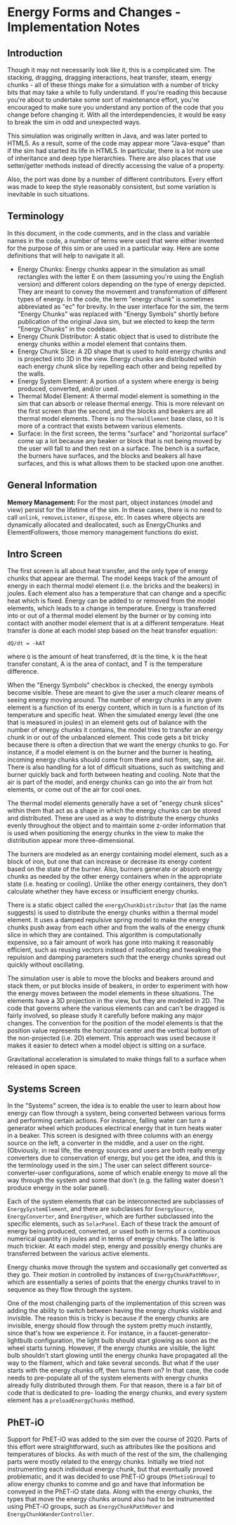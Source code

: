 # Energy Forms and Changes - Implementation Notes

## Introduction

Though it may not necessarily look like it, this is a complicated sim. The stacking, dragging, dragging interactions,
heat transfer, steam, energy chunks - all of these things make for a simulation with a number of tricky bits that may
take a while to fully understand. If you're reading this because you're about to undertake some sort of maintenance
effort, you're encouraged to make sure you understand any portion of the code that you change before changing it. With
all the interdependencies, it would be easy to break the sim in odd and unexpected ways.

This simulation was originally written in Java, and was later ported to HTML5. As a result, some of the code may appear
more "Java-esque" than if the sim had started its life in HTML5. In particular, there is a lot more use of inheritance
and deep type hierarchies. There are also places that use setter/getter methods instead of directly accessing the value
of a property.

Also, the port was done by a number of different contributors. Every effort was made to keep the style reasonably
consistent, but some variation is inevitable in such situations.

## Terminology

In this document, in the code comments, and in the class and variable names in the code, a number of terms were used
that were either invented for the purpose of this sim or are used in a particular way. Here are some definitions that
will help to navigate it all.

- Energy Chunks: Energy chunks appear in the simulation as small rectangles with the letter E on them (assuming you're
  using the English version) and different colors depending on the type of energy depicted. They are meant to convey the
  movement and transformation of different types of energy. In the code, the term "energy chunk" is sometimes
  abbreviated
  as "ec" for brevity. In the user interface for the sim, the term "Energy Chunks" was replaced with "Energy Symbols"
  shortly before publication of the original Java sim, but we elected to keep the term "Energy Chunks" in the codebase.
- Energy Chunk Distributor: A static object that is used to distribute the energy chunks within a model element that
  contains them.
- Energy Chunk Slice: A 2D shape that is used to hold energy chunks and is projected into 3D in the view. Energy
  chunks are distributed within each energy chunk slice by repelling each other and being repelled by the walls.
- Energy System Element: A portion of a system where energy is being produced, converted, and/or used.
- Thermal Model Element: A thermal model element is something in the sim that can absorb or release thermal energy.
  This is more relevant on the first screen than the second, and the blocks and beakers are all thermal model elements.
  There is no `ThermalElement` base class, so it is more of a contract that exists between various elements.
- Surface: In the first screen, the terms "surface" and "horizontal surface" come up a lot because any beaker or block
  that is not being moved by the user will fall to and then rest on a surface. The bench is a surface, the burners have
  surfaces, and the blocks and beakers all have surfaces, and this is what allows them to be stacked upon one another.

## General Information

**Memory Management:** For the most part, object instances (model and view) persist for the lifetime of the sim. In
these cases, there is no need to call `unlink`, `removeListener`, `dispose`, etc. In cases where objects are dynamically
allocated and deallocated, such as EnergyChunks and ElementFollowers, those memory management functions do exist.

## Intro Screen

The first screen is all about heat transfer, and the only type of energy chunks that appear are thermal. The model
keeps track of the amount of energy in each thermal model element (i.e. the bricks and the beakers) in joules. Each
element also has a temperature that can change and a specific heat which is fixed. Energy can be added to or removed
from the model elements, which leads to a change in temperature. Energy is transferred into or out of a thermal model
element by the burner or by coming into contact with another model element that is at a different temperature. Heat
transfer is done at each model step based on the heat transfer equation:

```
dQ/dt = -kAT
```

where `Q` is the amount of heat transferred, dt is the time, k is the heat transfer constant, A is the area of contact,
and T is the temperature difference.

When the "Energy Symbols" checkbox is checked, the energy symbols become visible. These are meant to give the user a
much clearer means of seeing energy moving around. The number of energy chunks in any given element is a function of
its energy content, which in turn is a function of its temperature and specific heat. When the simulated energy level
(the one that is measured in joules) in an element gets out of balance with the number of energy chunks it contains, the
model tries to transfer an energy chunk in or out of the unbalanced element. This code gets a bit tricky because there
is often a direction that we want the energy chunks to go. For instance, if a model element is on the burner and the
burner is heating, incoming energy chunks should come from there and not from, say, the air. There is also handling for
a lot of difficult situations, such as switching and burner quickly back and forth between heating and cooling. Note
that the air is part of the model, and energy chunks can go into the air from hot elements, or come out of the air for
cool ones.

The thermal model elements generally have a set of "energy chunk slices" within them that act as a shape in which the
energy chunks can be stored and distributed. These are used as a way to distribute the energy chunks evenly throughout
the object and to maintain some z-order information that is used when positioning the energy chunks in the view to make
the distribution appear more three-dimensional.

The burners are modeled as an energy containing model element, such as a block of iron, but one that can increase or
decrease its energy content based on the state of the burner. Also, burners generate or absorb energy chunks as needed
by the other energy containers when in the appropriate state (i.e. heating or cooling). Unlike the other energy
containers, they don't calculate whether they have excess or insufficient energy chunks.

There is a static object called the `energyChunkDistributor` that (as the name suggests) is used to distribute the
energy chunks within a thermal model element. It uses a damped repulsive spring model to make the energy chunks push
away from each other and from the walls of the energy chunk slice in which they are contained. This algorithm is
computationally expensive, so a fair amount of work has gone into making it reasonably efficient, such as reusing
vectors instead of reallocating and tweaking the repulsion and damping parameters such that the energy chunks spread out
quickly without oscillating.

The simulation user is able to move the blocks and beakers around and stack them, or put blocks inside of beakers, in
order to experiment with how the energy moves between the model elements in these situations. The elements have a 3D
projection in the view, but they are modeled in 2D. The code that governs where the various elements can and can't be
dragged is fairly involved, so please study it carefully before making any major changes. The convention for the
position of the model elements is that the position value represents the horizontal center and the vertical bottom of
the non-projected (i.e. 2D) element. This approach was used because it makes it easier to detect when a model object is
sitting on a surface.

Gravitational acceleration is simulated to make things fall to a surface when released in open space.

## Systems Screen

In the "Systems" screen, the idea is to enable the user to learn about how energy can flow through a system, being
converted between various forms and performing certain actions. For instance, falling water can turn a generator wheel
which produces electrical energy that in turn heats water in a beaker. This screen is designed with three columns with
an energy source on the left, a converter in the middle, and a user on the right.  (Obviously, in real life, the energy
sources and users are both really energy converters due to conservation of energy, but you get the idea, and this is the
terminology used in the sim.)  The user can select different source-converter-user configurations, some of which enable
energy to move all the way through the system and some that don't (e.g. the falling water doesn't produce energy in the
solar panel).

Each of the system elements that can be interconnected are subclasses of `EnergySystemElement`, and there are subclasses
for `EnergySource`, `EnergyConverter`, and `EnergyUser`, which are further subclassed into the specific elements, such
as `SolarPanel`. Each of these track the amount of energy being produced, converted, or used both in terms of a
continuous numerical quantity in joules and in terms of energy chunks. The latter is much trickier. At each model
step, energy and possibly energy chunks are transferred between the various active elements.

Energy chunks move through the system and occasionally get converted as they go. Their motion in controlled by
instances of `EnergyChunkPathMover`, which are essentially a series of points that the energy chunks travel to in
sequence as they flow through the system.

One of the most challenging parts of the implementation of this screen was adding the ability to switch between
having the energy chunks visible and invisible. The reason this is tricky is because if the energy chunks are
invisible, energy should flow through the system pretty much instantly, since that's how we experience it. For
instance, in a faucet-generator-lightbulb configuration, the light bulb should start glowing as soon as the wheel starts
turning. However, if the energy chunks are visible, the light bulb shouldn't start glowing until the energy chunks have
propagated all the way to the filament, which and take several seconds. But what if the user starts with the energy
chunks off, then turns them on? In that case, the code needs to pre-populate all of the system elements with energy
chunks already fully distributed through them. For that reason, there is a fair bit of code that is dedicated to pre-
loading the energy chunks, and every system element has a `preloadEnergyChunks` method.

## PhET-iO

Support for PhET-iO was added to the sim over the course of 2020. Parts of this effort were straightforward, such as
attributes like the positions and temperatures of blocks. As with much of the rest of the sim, the challenging parts
were mostly related to the energy chunks. Initially we tried not instrumenting each individual energy chunk, but that
eventually proved problematic, and it was decided to use PhET-iO groups (`PhetioGroup`) to allow energy chunks to comme
and go and have that information be conveyed in the PhET-iO state data. Along with the energy chunks, the types that
move the energy chunks around also had to be instrumented using PhET-iO groups, such as `EnergyChunkPathMover` and
`EnergyChunkWanderController`.